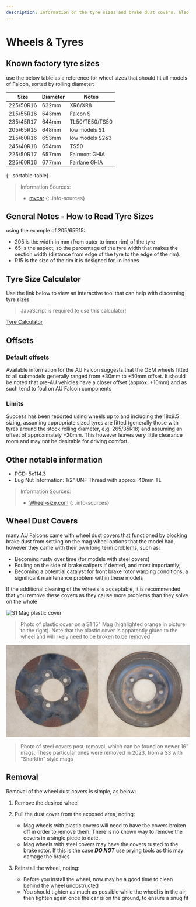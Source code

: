 ```yaml
---
description: information on the tyre sizes and brake dust covers. also includes general information on calculating tyre size from a tyre size
---
```


# Wheels & Tyres

## Known factory tyre sizes
use the below table as a reference for wheel sizes that should fit all models of Falcon, sorted by rolling diameter:

| Size | Diameter | Notes |
| --- | --- | --- |
| 225/50R16 | 632mm | XR6/XR8 |
| 215/55R16 | 643mm | Falcon S |
| 235/45R17 | 644mm | TL50/TE50/TS50 |
| 205/65R15 | 648mm | low models S1 |
| 215/60R16 | 653mm | low models S2&3 |
| 245/40R18 | 654mm | TS50 |
| 225/50R17 | 657mm | Fairmont GHIA |
| 225/60R16 | 677mm | Fairlane GHIA |
{: .sortable-table}

> Information Sources:
> - [mycar](../../Credits.md#sources)
{: .info-sources}

## General Notes - How to Read Tyre Sizes

using the example of 205/65R15:

- 205 is the width in mm (from outer to inner rim) of the tyre
- 65 is the aspect, so the percentage of the tyre width that makes the section width (distance from edge of the tyre to the edge of the rim).
- R15 is the size of the rim it is designed for, in inches

<div class="printHide">
    <h2>Tyre Size Calculator</h2>
    <p>Use the link below to view an interactive tool that can help with discerning tyre sizes</p>
    <blockquote class="block-note">JavaScript is required to use this calculator!</blockquote>
    <a href="./TyreCalculator.html">Tyre Calculator</a>
</div>

## Offsets

### Default offsets
Available information for the AU Falcon suggests that the OEM wheels fitted to all submodels generally ranged from +30mm to +50mm offset. It should be noted that pre-AU vehicles have a closer offset (approx. +10mm) and as such tend to foul on AU Falcon components

### Limits
Success has been reported using wheels up to and including the 18x9.5 sizing, assuming appropriate sized tyres are fitted (generally those with tyres around the stock rolling diameter, e.g. 265/35R18) and assuming an offset of approximately +20mm. This however leaves very little clearance room and may not be desirable for driving comfort.

## Other notable information

- PCD: 5x114.3
- Lug Nut Information: 1/2" UNF Thread with approx. 40mm TL

> Information Sources:
> - [Wheel-size.com](../../Credits.md#sources)
{: .info-sources}

## Wheel Dust Covers

many AU Falcons came with wheel dust covers that functioned by blocking brake dust from settling on the mag wheel options that the model had, however they came with their own long term problems, such as:

- Becoming rusty over time (for models with steel covers)
- Fouling on the side of brake calipers if dented, and most importantly;
- Becoming a potential catalyst for front brake rotor warping conditions, a significant maintenance problem within these models

If the additional cleaning of the wheels is acceptable, it is recommended that you remove these covers as they cause more problems than they solve on the whole

![S1 Mag plastic cover](./s1-plastic-covers.jpg)

> Photo of plastic cover on a S1 15" Mag (highlighted orange in picture to the right). Note that the plastic cover is apparently glued to the wheel and will likely need to be broken to be removed

![S2-3 Mag Steel cover](./s2-3-steel-covers.jpg)

> Photo of steel covers post-removal, which can be found on newer 16" mags. These particular ones were removed in 2023, from a S3 with "Sharkfin" style mags

## Removal
Removal of the wheel dust covers is simple, as below:
1. Remove the desired wheel
1. Pull the dust cover from the exposed area, noting:

    - Mag wheels with plastic covers will need to have the covers broken off in order to remove them. There is no known way to remove the covers in a single piece to date.
    - Mag wheels with steel covers may have the covers rusted to the brake rotor. If this is the case ***DO NOT*** use prying tools as this may damage the brakes

1. Reinstall the wheel, noting:

    - Before you install the wheel, now may be a good time to clean behind the wheel unobstructed
    - You should tighten as much as possible while the wheel is in the air, then tighten again once the car is on the ground, to ensure a snug fit